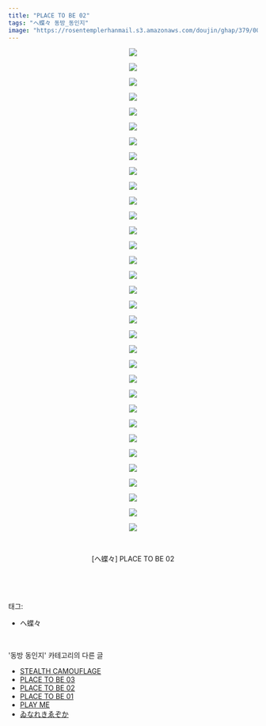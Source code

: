 ```yaml
---
title: "PLACE TO BE 02"
tags: "ヘ蝶々 동방_동인지"
image: "https://rosentemplerhanmail.s3.amazonaws.com/doujin/ghap/379/001.jpg"
---
```

<div class="article">
<p style="text-align: center; clear: none; float: none;"><img src="{{ site.imgserver11 }}/ghap/379/001.jpg"/></p>
<p style="text-align: center; clear: none; float: none;"><img src="{{ site.imgserver11 }}/ghap/379/002.jpg"/></p>
<p style="text-align: center; clear: none; float: none;"><img src="{{ site.imgserver11 }}/ghap/379/003.png"/></p>
<p style="text-align: center; clear: none; float: none;"><img src="{{ site.imgserver11 }}/ghap/379/004.jpg"/></p>
<p style="text-align: center; clear: none; float: none;"><img src="{{ site.imgserver11 }}/ghap/379/005.jpg"/></p>
<p style="text-align: center; clear: none; float: none;"><img src="{{ site.imgserver11 }}/ghap/379/006.jpg"/></p>
<p style="text-align: center; clear: none; float: none;"><img src="{{ site.imgserver11 }}/ghap/379/007.jpg"/></p>
<p style="text-align: center; clear: none; float: none;"><img src="{{ site.imgserver11 }}/ghap/379/008.jpg"/></p>
<p style="text-align: center; clear: none; float: none;"><img src="{{ site.imgserver11 }}/ghap/379/009.jpg"/></p>
<p style="text-align: center; clear: none; float: none;"><img src="{{ site.imgserver11 }}/ghap/379/010.jpg"/></p>
<p style="text-align: center; clear: none; float: none;"><img src="{{ site.imgserver11 }}/ghap/379/011.jpg"/></p>
<p style="text-align: center; clear: none; float: none;"><img src="{{ site.imgserver11 }}/ghap/379/012.jpg"/></p>
<p style="text-align: center; clear: none; float: none;"><img src="{{ site.imgserver11 }}/ghap/379/013.jpg"/></p>
<p style="text-align: center; clear: none; float: none;"><img src="{{ site.imgserver11 }}/ghap/379/014.jpg"/></p>
<p style="text-align: center; clear: none; float: none;"><img src="{{ site.imgserver11 }}/ghap/379/015.jpg"/></p>
<p style="text-align: center; clear: none; float: none;"><img src="{{ site.imgserver11 }}/ghap/379/016.jpg"/></p>
<p style="text-align: center; clear: none; float: none;"><img src="{{ site.imgserver11 }}/ghap/379/017.jpg"/></p>
<p style="text-align: center; clear: none; float: none;"><img src="{{ site.imgserver11 }}/ghap/379/018.jpg"/></p>
<p style="text-align: center; clear: none; float: none;"><img src="{{ site.imgserver11 }}/ghap/379/019.jpg"/></p>
<p style="text-align: center; clear: none; float: none;"><img src="{{ site.imgserver11 }}/ghap/379/020.jpg"/></p>
<p style="text-align: center; clear: none; float: none;"><img src="{{ site.imgserver11 }}/ghap/379/021.jpg"/></p>
<p style="text-align: center; clear: none; float: none;"><img src="{{ site.imgserver11 }}/ghap/379/022.jpg"/></p>
<p style="text-align: center; clear: none; float: none;"><img src="{{ site.imgserver11 }}/ghap/379/023.jpg"/></p>
<p style="text-align: center; clear: none; float: none;"><img src="{{ site.imgserver11 }}/ghap/379/024.jpg"/></p>
<p style="text-align: center; clear: none; float: none;"><img src="{{ site.imgserver11 }}/ghap/379/025.jpg"/></p>
<p style="text-align: center; clear: none; float: none;"><img src="{{ site.imgserver11 }}/ghap/379/026.jpg"/></p>
<p style="text-align: center; clear: none; float: none;"><img src="{{ site.imgserver11 }}/ghap/379/027.jpg"/></p>
<p style="text-align: center; clear: none; float: none;"><img src="{{ site.imgserver11 }}/ghap/379/028.jpg"/></p>
<p style="text-align: center; clear: none; float: none;"><img src="{{ site.imgserver11 }}/ghap/379/029.jpg"/></p>
<p style="text-align: center; clear: none; float: none;"><img src="{{ site.imgserver11 }}/ghap/379/030.jpg"/></p>
<p style="text-align: center; clear: none; float: none;"><img src="{{ site.imgserver11 }}/ghap/379/031.jpg"/></p>
<p style="text-align: center; clear: none; float: none;"><img src="{{ site.imgserver11 }}/ghap/379/032.jpg"/></p>
<p style="text-align: center; clear: none; float: none;"><img src="{{ site.imgserver11 }}/ghap/379/033.jpg"/></p>
<p style="text-align: center; clear: none; float: none;"><br/></p>
<p style="text-align: center; clear: none; float: none;">[ヘ蝶々] PLACE TO BE 02</p>
<p><br/></p>
</div><br/>
<div class="tagTrail">
<p>태그: </p>
<ul>
<li>ヘ蝶々</li>
</ul>
</div><br/>
<div class="another">
<p>'동방 동인지' 카테고리의 다른 글</p>
<ul>
<li><a href="/ghap_381">STEALTH CAMOUFLAGE</a></li>
<li><a href="/ghap_380">PLACE TO BE 03</a></li>
<li><a href="/ghap_379">PLACE TO BE 02</a></li>
<li><a href="/ghap_378">PLACE TO BE 01</a></li>
<li><a href="/ghap_377">PLAY ME</a></li>
<li><a href="/ghap_376">ゐなれきゑぞか</a></li>
</ul>
</div><br/>
<div class="cb_module cb_fluid">
<div class="cb_wrt cb_profile">
</div><!-- commentList close -->
</div><br/>
